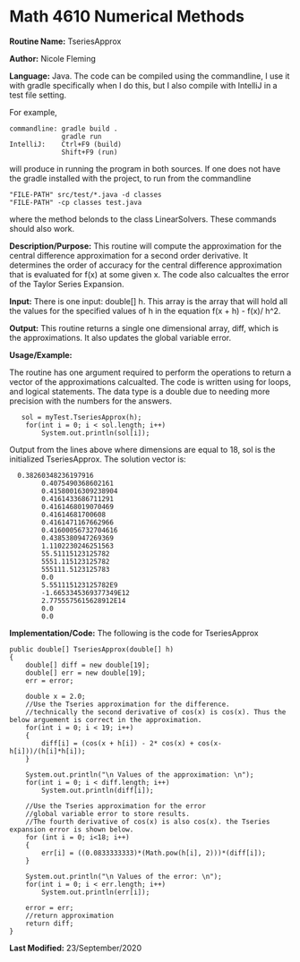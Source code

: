 # Math 4610 Numerical Methods

**Routine Name:**           TseriesApprox

**Author:** Nicole Fleming

**Language:** Java. The code can be compiled using the commandline, I use it with gradle specifically when I do this, but I also compile with IntelliJ in a test file setting.

For example,

    commandline: gradle build .
                 gradle run
    IntelliJ:    Ctrl+F9 (build)
                 Shift+F9 (run)

will produce in running the program in both sources. If one does not have the gradle installed with the project, to run from the commandline

    "FILE-PATH" src/test/*.java -d classes
    "FILE-PATH" -cp classes test.java
    
where the method belonds to the class LinearSolvers. These commands should also work.

**Description/Purpose:** This routine will compute the approximation for the central difference approximation for a second order derivative. It determines the order of accuracy 
for the central difference approximation that is evaluated for f(x) at some given x. The code also calcualtes the error of the Taylor Series Expansion.

**Input:** There is one input: double[] h. This array is the array that will hold all the values for the specified values of h in the equation f(x + h) - f(x)/ h^2.
 

**Output:** This routine returns a single one dimensional array, diff, which is the approximations. It also updates the global variable error. 

**Usage/Example:**

The routine has one argument required to perform the operations to return a vector of the approximations calcualted. The code is written using for loops,
and logical statements. The data type is a double due to needing more precision with the numbers for the answers.

       sol = myTest.TseriesApprox(h);
        for(int i = 0; i < sol.length; i++)
            System.out.println(sol[i]);

Output from the lines above where dimensions are equal to 18, sol is the initialized TseriesApprox. The solution vector is:
     
      0.38260348236197916			
			0.4075490368602161			
			0.41580016309238904			
			0.4161433686711291			
			0.4161468019070469			
			0.41614681700608			
			0.4161471167662966		
			0.41600056732704616		
			0.4385380947269369		
			1.1102230246251563		
			55.51115123125782			
			5551.115123125782			
			555111.5123125783			
			0.0					
			5.551115123125782E9
			-1.6653345369377349E12	
			2.7755575615628912E14		
			0.0					
			0.0



**Implementation/Code:** The following is the code for TseriesApprox

    public double[] TseriesApprox(double[] h)
    {
        double[] diff = new double[19];
        double[] err = new double[19];
        err = error;

        double x = 2.0;
        //Use the Tseries approximation for the difference.
        //technically the second derivative of cos(x) is cos(x). Thus the below arguement is correct in the approximation.
        for(int i = 0; i < 19; i++)
        {
            diff[i] = (cos(x + h[i]) - 2* cos(x) + cos(x-h[i]))/(h[i]*h[i]);
        }

        System.out.println("\n Values of the approximation: \n");
        for(int i = 0; i < diff.length; i++)
            System.out.println(diff[i]);

        //Use the Tseries approximation for the error
        //global variable error to store results.
        //The fourth derivative of cos(x) is also cos(x). the Tseries expansion error is shown below.
        for (int i = 0; i<18; i++)
        {
            err[i] = ((0.0833333333)*(Math.pow(h[i], 2)))*(diff[i]);
        }

        System.out.println("\n Values of the error: \n");
        for(int i = 0; i < err.length; i++)
            System.out.println(err[i]);

        error = err;
        //return approximation
        return diff;
    }

**Last Modified:** 23/September/2020
